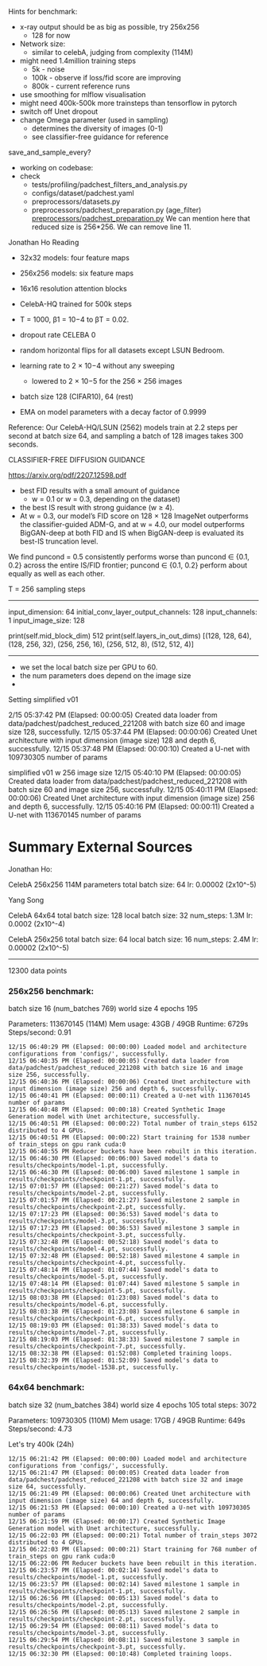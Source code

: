 Hints for benchmark:
- x-ray output should be as big as possible, try 256x256
	- 128 for now
- Network size:
	- similar to celebA, judging from complexity (114M)
- might need 1.4million training steps
	- 5k - noise
	- 100k - observe if loss/fid score are improving
	- 800k - current reference runs
- use smoothing for mlflow visualisation
- might need 400k-500k more trainsteps than tensorflow in pytorch
- switch off Unet dropout
- change Omega parameter (used in sampling)
	- determines the diversity of images (0-1)
	- see classifier-free guidance for reference




save_and_sample_every?


- working on codebase:
- check 
	- tests/profiling/padchest_filters_and_analysis.py
	- configs/dataset/padchest.yaml
	- preprocessors/datasets.py
	- preprocessors/padchest_preparation.py (age_filter)
[preprocessors/padchest_preparation.py](https://github.com/1QB-Information-Technologies/Diffusion-models/pull/618/files/f15e39b857459bf0b4a1bdba40f7a96c44b9d945#diff-c5427a6920793ec2a6438735cbac8b19b0ac2d27c4fad0319b29ae7b396b390a "preprocessors/padchest_preparation.py")
We can mention here that reduced size is 256*256.
We can remove line 11.




Jonathan Ho Reading

- 32x32 models: four feature maps
- 256x256 models: six feature maps
- 16x16 resolution attention blocks
- CelebA-HQ trained for 500k steps

- T = 1000, β1 = 10−4 to βT = 0.02.
- dropout rate CELEBA 0
- random horizontal flips for all datasets except LSUN Bedroom.
- learning rate to 2 × 10−4 without any sweeping
	- lowered to 2 × 10−5 for the 256 × 256 images

- batch size 128 (CIFAR10), 64 (rest) 
- EMA on model parameters with a decay factor of 0.9999

Reference:
Our CelebA-HQ/LSUN (2562) models train at 2.2 steps per second at batch size 64, and sampling a batch of 128 images takes 300 seconds.

CLASSIFIER-FREE DIFFUSION GUIDANCE

https://arxiv.org/pdf/2207.12598.pdf
- best FID results with a small amount of guidance 
	- w = 0.1 or w = 0.3, depending on the dataset)
- the best IS result with strong guidance (w ≥ 4). 
- At w = 0.3, our model’s FID score on 128 × 128 ImageNet outperforms the classifier-guided ADM-G, and at w = 4.0, our model outperforms BigGAN-deep at both FID and IS when BigGAN-deep is evaluated its best-IS truncation level.

We find puncond = 0.5 consistently performs worse than puncond ∈ {0.1, 0.2} across the entire IS/FID frontier; puncond ∈ {0.1, 0.2} perform about equally as well as each other.

T = 256 sampling steps


------------------------

input_dimension: 64
initial_conv_layer_output_channels: 128
input_channels: 1
input_image_size: 128

print(self.mid_block_dim)
512
print(self.layers_in_out_dims)
[(128, 128, 64), (128, 256, 32), (256, 256, 16), (256, 512, 8), (512, 512, 4)]


-------------------
- we set the local batch size per GPU to 60.
- the num parameters does depend on the image size
- 


Setting simplified v01

2/15 05:37:42 PM (Elapsed: 00:00:05) Created data loader from data/padchest/padchest_reduced_221208 with batch size 60 and image size 128, successfully.
12/15 05:37:44 PM (Elapsed: 00:00:06) Created Unet architecture with input dimension (image size) 128 and depth 6, successfully.
12/15 05:37:48 PM (Elapsed: 00:00:10) Created a U-net with 109730305 number of params

simplified v01 w 256 image size
12/15 05:40:10 PM (Elapsed: 00:00:05) Created data loader from data/padchest/padchest_reduced_221208 with batch size 60 and image size 256, successfully.
12/15 05:40:11 PM (Elapsed: 00:00:06) Created Unet architecture with input dimension (image size) 256 and depth 6, successfully.
12/15 05:40:16 PM (Elapsed: 00:00:11) Created a U-net with 113670145 number of params


# Summary External Sources

Jonathan Ho:

CelebA 256x256
114M parameters
total batch size: 64 
lr: 0.00002 (2x10^-5)


Yang Song

CelebA 64x64
total batch size: 128
local batch size: 32
num_steps: 1.3M
lr: 0.0002 (2x10^-4)

CelebA 256x256
total batch size: 64
local batch size: 16
num_steps: 2.4M
lr: 0.00002 (2x10^-5)


----
12300 data points


### 256x256 benchmark:
batch size 16
(num_batches 769)
world size 4
epochs 195


Parameters: 113670145 (114M)
Mem usage: 43GB / 49GB
Runtime: 6729s
Steps/second: 0.91

	12/15 06:40:29 PM (Elapsed: 00:00:00) Loaded model and architecture configurations from 'configs/', successfully.
	12/15 06:40:35 PM (Elapsed: 00:00:05) Created data loader from data/padchest/padchest_reduced_221208 with batch size 16 and image size 256, successfully.
	12/15 06:40:36 PM (Elapsed: 00:00:06) Created Unet architecture with input dimension (image size) 256 and depth 6, successfully.
	12/15 06:40:41 PM (Elapsed: 00:00:11) Created a U-net with 113670145 number of params
	12/15 06:40:48 PM (Elapsed: 00:00:18) Created Synthetic Image Generation model with Unet architecture, successfully.
	12/15 06:40:51 PM (Elapsed: 00:00:22) Total number of train_steps 6152 distributed to 4 GPUs.
	12/15 06:40:51 PM (Elapsed: 00:00:22) Start training for 1538 number of train_steps on gpu rank cuda:0
	12/15 06:40:55 PM Reducer buckets have been rebuilt in this iteration.
	12/15 06:46:30 PM (Elapsed: 00:06:00) Saved model's data to results/checkpoints/model-1.pt, successfully.
	12/15 06:46:30 PM (Elapsed: 00:06:00) Saved milestone 1 sample in results/checkpoints/checkpoint-1.pt, successfully.
	12/15 07:01:57 PM (Elapsed: 00:21:27) Saved model's data to results/checkpoints/model-2.pt, successfully.
	12/15 07:01:57 PM (Elapsed: 00:21:27) Saved milestone 2 sample in results/checkpoints/checkpoint-2.pt, successfully.
	12/15 07:17:23 PM (Elapsed: 00:36:53) Saved model's data to results/checkpoints/model-3.pt, successfully.
	12/15 07:17:23 PM (Elapsed: 00:36:53) Saved milestone 3 sample in results/checkpoints/checkpoint-3.pt, successfully.
	12/15 07:32:48 PM (Elapsed: 00:52:18) Saved model's data to results/checkpoints/model-4.pt, successfully.
	12/15 07:32:48 PM (Elapsed: 00:52:18) Saved milestone 4 sample in results/checkpoints/checkpoint-4.pt, successfully.
	12/15 07:48:14 PM (Elapsed: 01:07:44) Saved model's data to results/checkpoints/model-5.pt, successfully.
	12/15 07:48:14 PM (Elapsed: 01:07:44) Saved milestone 5 sample in results/checkpoints/checkpoint-5.pt, successfully.
	12/15 08:03:38 PM (Elapsed: 01:23:08) Saved model's data to results/checkpoints/model-6.pt, successfully.
	12/15 08:03:38 PM (Elapsed: 01:23:08) Saved milestone 6 sample in results/checkpoints/checkpoint-6.pt, successfully.
	12/15 08:19:03 PM (Elapsed: 01:38:33) Saved model's data to results/checkpoints/model-7.pt, successfully.
	12/15 08:19:03 PM (Elapsed: 01:38:33) Saved milestone 7 sample in results/checkpoints/checkpoint-7.pt, successfully.
	12/15 08:32:38 PM (Elapsed: 01:52:08) Completed training loops.
	12/15 08:32:39 PM (Elapsed: 01:52:09) Saved model's data to results/checkpoints/model-1538.pt, successfully.

### 64x64 benchmark:
batch size 32
(num_batches 384)
world size 4
epochs 105
total steps: 3072

Parameters: 109730305 (110M)
Mem usage: 17GB / 49GB
Runtime: 649s
Steps/second: 4.73

Let's try 400k (24h)



	12/15 06:21:42 PM (Elapsed: 00:00:00) Loaded model and architecture configurations from 'configs/', successfully.
	12/15 06:21:47 PM (Elapsed: 00:00:05) Created data loader from data/padchest/padchest_reduced_221208 with batch size 32 and image size 64, successfully.
	12/15 06:21:49 PM (Elapsed: 00:00:06) Created Unet architecture with input dimension (image size) 64 and depth 6, successfully.
	12/15 06:21:53 PM (Elapsed: 00:00:10) Created a U-net with 109730305 number of params
	12/15 06:21:59 PM (Elapsed: 00:00:17) Created Synthetic Image Generation model with Unet architecture, successfully.
	12/15 06:22:03 PM (Elapsed: 00:00:21) Total number of train_steps 3072 distributed to 4 GPUs.
	12/15 06:22:03 PM (Elapsed: 00:00:21) Start training for 768 number of train_steps on gpu rank cuda:0
	12/15 06:22:06 PM Reducer buckets have been rebuilt in this iteration.
	12/15 06:23:57 PM (Elapsed: 00:02:14) Saved model's data to results/checkpoints/model-1.pt, successfully.
	12/15 06:23:57 PM (Elapsed: 00:02:14) Saved milestone 1 sample in results/checkpoints/checkpoint-1.pt, successfully.
	12/15 06:26:56 PM (Elapsed: 00:05:13) Saved model's data to results/checkpoints/model-2.pt, successfully.
	12/15 06:26:56 PM (Elapsed: 00:05:13) Saved milestone 2 sample in results/checkpoints/checkpoint-2.pt, successfully.
	12/15 06:29:54 PM (Elapsed: 00:08:11) Saved model's data to results/checkpoints/model-3.pt, successfully.
	12/15 06:29:54 PM (Elapsed: 00:08:11) Saved milestone 3 sample in results/checkpoints/checkpoint-3.pt, successfully.
	12/15 06:32:30 PM (Elapsed: 00:10:48) Completed training loops.